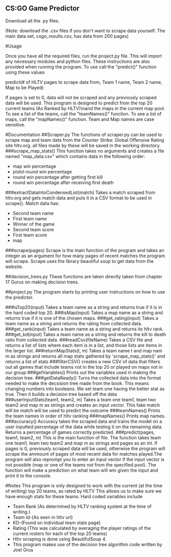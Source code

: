 ## CS:GO Game Predictor

Download all the .py files. 

(Note: download the .csv files if you don't want to scrape data yourself. The main data set, csgo_results.csv, has data from 200 pages)

#Usage

Once you have all the required files, run the project.py file. This will import any necessary modules and python files.
These instructions are also provided when running the program. 
To use call the "predict()" function using these values

predict(# of HLTV pages to scrape data from, Team 1 name, Team 2 name, Map to be Played)
  
If pages is set to 0, data will not be scraped and any previously scraped data will be used.
This program is designed to predict from the top 20 current teams (As Ranked by HLTV)\nand the maps in the current map pool.
To see a list of the teams, call the "teamNames()" function.
To see a list of maps, call the "mapNames()" function.
Team and Map names are case sensitive.

#Documentation
##Scraper.py
The functions of scraper.py can be used to scrape map and team data from the Counter Strike: Global Offensive Rating site hltv.org. all files made by these will be saved in the working directory.
###scrape_map_stats()
This function takes no arguments and creates a file named "map_data.csv" which contains data in the following order:
  - map win percentage
  - pistol round win percentage
  - round win percentage after getting first kill
  - round win percentage after receiving first death

###extractDataIntoCondensedList(match)
Takes a match scraped from hltv.org and gets match data and puts it in a CSV format to be used in scrape(). Match data has:
- Second team name
- First team name
- Winner of the game
- Second team score
- First team score
- map

###scrape(pages)
Scrape is the main function of the program and takes an integer as an argument for how many pages of recent matches the program will scrape. Scrape uses the library beautiful soup to get data from the website.

##decision_trees.py
These functions are taken directly taken from chapter 17 Gurus on making decision trees.

##project.py
The program starts by printing user instructions on how to use the predictor. 

###isTop20(input)
Takes a team name as a string and returns true if it is in the hard coded top 20.
###isMap(input)
Takes a map name as a string and returns true if it is one of the chosen maps.
###get_rating(input)
Takes a team name as a string and returns the rating from collected data.
###get_rank(input)
Takes a team name as a string and returns its hltv rank.
###get_kd(input)
Takes a team name as a string and returns the kill to death ratio from collected data.
###readCsv(fileName)
Takes a CSV file and returns a list of lists where each item is in a list, and those lists are items in the larger list.
###returnMapStats(t, m)
Takes a team name t and map nam m as strings and returns all map stats gathered by 'scrape_map_stats()' and returns a list of stats
###filterCSV()
creates a new CSV of data that filters out all games that include teams not in the top 20 or played on maps not in our group
###getVariables()
Prints out the variables used in making the decision tree.
###getDataReady()
Turns the collected data into the format needed to make the decsision tree made from the book. This means changing numbers into booleans. We set team one having the better stat as true. Then it builds a decision tree based off the data
###userInputStats(team1, team2, m)
Takes a team one team1, team two team2 and map m as strings and creates an input vector. This fake match will be match will be used to predict the outcome
###teamNames()
Prints the team names in order of hltv ranking
###mapNames()
Prints map names.
###accuracy()
Accuracy takes the scraped data and trains the model on a user inputted percentage of the data while testing it on the remaining data. Returns a percentage of games correctly predicted.
###predict(pages, team1, team2, m)
This is the main function of file. The function takes team one team1, team two team2 and map m as strings and pages as an int. If pages is 0, previously scraped data will be used, otherwise the program will scrape the ammount of pages of most recent data for matches played.The program will also reprompt you to enter an input vector if the input vector is not possible (map or one of the teams not from the specified pool). The function will make a prediction on what team will win given the input and print it to the console.

#Notes
This program is only designed to work with the current (at the time of writing) top 20 teams, as rated by HLTV
This allows us to make sure we have enough stats for these teams.
Hard coded variables include
- Team Rank (As determined by HLTV ranking system at the time of writing.)
- Team Id-(As seen in hltv url)
- KD-(Found on individual team stats page)
- Rating (This was calculated by averaging the player ratings of the current rosters for each of the top 20 teams)
- Hltv scraping is done using BeautifulSoup 4.
- This program makes use of the decision tree algorithm code written by Joel Grus
